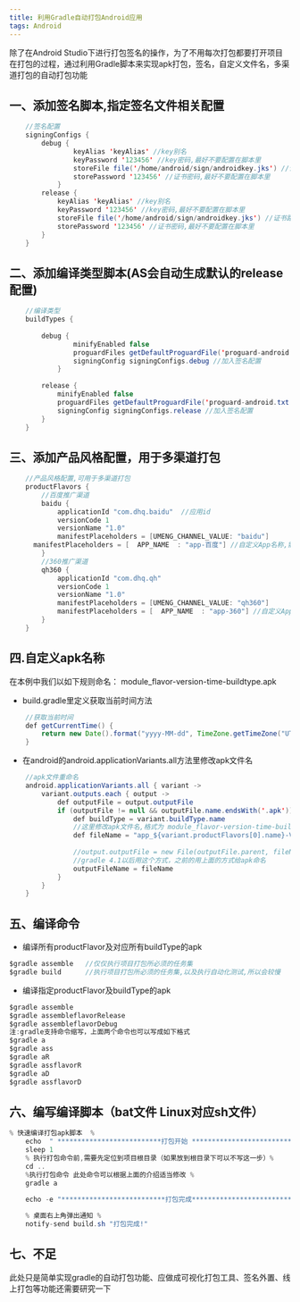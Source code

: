 ```yaml
---
title: 利用Gradle自动打包Android应用
tags: Android
---
```



除了在Android Studio下进行打包签名的操作，为了不用每次打包都要打开项目在打包的过程，通过利用Gradle脚本来实现apk打包，签名，自定义文件名，多渠道打包的自动打包功能

## 一、添加签名脚本,指定签名文件相关配置

```java
    //签名配置  
    signingConfigs {  
        debug {  
                keyAlias 'keyAlias' //key别名  
                keyPassword '123456' //key密码,最好不要配置在脚本里  
                storeFile file('/home/android/sign/androidkey.jks') //证书路径,证书最好不要放入项目源码  
                storePassword '123456' //证书密码,最好不要配置在脚本里  
            }  
        release {  
            keyAlias 'keyAlias' //key别名  
            keyPassword '123456' //key密码,最好不要配置在脚本里  
            storeFile file('/home/android/sign/androidkey.jks') //证书路径,证书最好不要放入项目源码  
            storePassword '123456' //证书密码,最好不要配置在脚本里  
        }  
    }  
```
<!--more-->
## 二、添加编译类型脚本(AS会自动生成默认的release配置)

```java
    //编译类型  
    buildTypes {  
    
        debug {  
                minifyEnabled false  
                proguardFiles getDefaultProguardFile('proguard-android.txt'), 'proguard-rules.pro'  
                signingConfig signingConfigs.debug //加入签名配置  
            } 
    
        release {  
            minifyEnabled false  
            proguardFiles getDefaultProguardFile('proguard-android.txt'), 'proguard-rules.pro'  
            signingConfig signingConfigs.release //加入签名配置  
        }  
    }  
```
## 三、添加产品风格配置，用于多渠道打包

```java
    //产品风格配置,可用于多渠道打包  
    productFlavors {  
        //百度推广渠道  
        baidu {  
            applicationId "com.dhq.baidu"  //应用id
            versionCode 1  
            versionName "1.0"  
            manifestPlaceholders = [UMENG_CHANNEL_VALUE: "baidu"]  
      manifestPlaceholders = [  APP_NAME  : "app-百度"] //自定义App名称,需要把AndroidManifest.xml里的label改为: android:label="${APP_NAME}"  
        }  
        //360推广渠道  
        qh360 {  
            applicationId "com.dhq.qh"  
            versionCode 1  
            versionName "1.0"  
            manifestPlaceholders = [UMENG_CHANNEL_VALUE: "qh360"]  
            manifestPlaceholders = [  APP_NAME  : "app-360"] //自定义App名称,需要把AndroidManifest.xml里的label改为: android:label="${APP_NAME}"  
        }  
    }  
```

## 四.自定义apk名称

在本例中我们以如下规则命名：
module_flavor-version-time-buildtype.apk

- build.gradle里定义获取当前时间方法
```java
    //获取当前时间  
    def getCurrentTime() {  
        return new Date().format("yyyy-MM-dd", TimeZone.getTimeZone("UTC"))  
    }  
```
- 在android的android.applicationVariants.all方法里修改apk文件名
```java
    //apk文件重命名  
    android.applicationVariants.all { variant ->  
        variant.outputs.each { output ->  
            def outputFile = output.outputFile  
            if (outputFile != null && outputFile.name.endsWith('.apk')) {  
                def buildType = variant.buildType.name  
                //这里修改apk文件名,格式为 module_flavor-version-time-buildtype.apk  
                def fileName = "app_${variant.productFlavors[0].name}-V${defaultConfig.versionName}-${getCurrentTime()}-${buildType}.apk" 
                
                //output.outputFile = new File(outputFile.parent, fileName)
                //gradle 4.1以后用这个方式，之前的用上面的方式给apk命名
                outputFileName = fileName
            }  
        }  
    }  
```
## 五、编译命令
- 编译所有productFlavor及对应所有buildType的apk
```java
$gradle assemble   //仅仅执行项目打包所必须的任务集
$gradle build      //执行项目打包所必须的任务集,以及执行自动化测试,所以会较慢
```
- 编译指定productFlavor及buildType的apk
```java
$gradle assemble
$gradle assembleflavorRelease 
$gradle assembleflavorDebug
注:gradle支持命令缩写，上面两个命令也可以写成如下格式
$gradle a
$gradle ass
$gradle aR
$gradle assflavorR
$gradle aD
$gradle assflavorD
```
## 六、编写编译脚本（bat文件 Linux对应sh文件）
```java
% 快速编译打包apk脚本  %
    echo  " **************************打包开始 ************************** "  
    sleep 1  
    % 执行打包命令前,需要先定位到项目根目录（如果放到根目录下可以不写这一步）%  
    cd ..  
    %执行打包命令 此处命令可以根据上面的介绍适当修改 %
    gradle a
      
    echo -e "**************************打包完成************************** "  

    % 桌面右上角弹出通知 % 
    notify-send build.sh "打包完成!"  
```
## 七、不足
此处只是简单实现gradle的自动打包功能、应做成可视化打包工具、签名外置、线上打包等功能还需要研究一下

